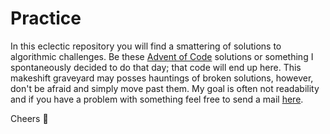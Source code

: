 # Practice 

In this eclectic repository you will find a smattering of solutions to algorithmic challenges. Be these [Advent of Code](https://adventofcode.com) solutions or something I spontaneously decided to do that day; that code will end up here. 
This makeshift graveyard may posses hauntings of broken solutions, however, don't be afraid and simply move past them. My goal is often not readability and if you have a problem with something feel free to send a mail [here](mailto:IWontRespond@gmail.com).

Cheers :beers:

